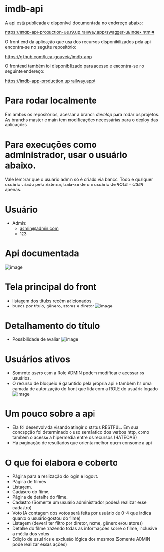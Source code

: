 # imdb-api

A api está publicada e disponível documentada no endereço abaixo:

https://imdb-api-production-0e39.up.railway.app/swagger-ui/index.html#

O front end da aplicação que usa dos recursos disponibilizados pela api encontra-se no seguite repositório:

https://github.com/luca-gouveia/imdb-app

O frontend também foi disponibilizado para acesso e encontra-se no seguinte endereço:

https://imdb-app-production.up.railway.app/

# Para rodar localmente
Em ambos os repositórios, acessar a branch *develop* para rodar os projetos. As branchs master e main tem modificações necessárias para o deploy das aplicações

# Para execuções como administrador, usar o usuário abaixo.

Vale lembrar que o usuário admin só é criado via banco. Todo e qualquer usuário criado pelo sistema, trata-se de um usuário de *ROLE - USER* apenas.
# Usuário
- Admin:
   - admin@admin.com
   - 123

# Api documentada
![image](https://github.com/luca-gouveia/imdb-api/assets/38117857/edc2ca3f-b46f-437e-8f18-1b607cc7bd24)

# Tela principal do front
- listagem dos títulos recém adicionados
- busca por título, gênero, atores e diretor
![image](https://github.com/luca-gouveia/imdb-api/assets/38117857/24e8fd8b-268e-47ee-9b0f-c73734ce0db4)

# Detalhamento do título
- Possibilidade de avaliar
![image](https://github.com/luca-gouveia/imdb-api/assets/38117857/1ce48bef-2129-4d57-a132-5ecddfb87191)

# Usuários ativos
- Somente *users* com a Role ADMIN podem modificar e acessar os usuários.
- O recurso de bloqueio é garantido pela própria api e também há uma camada de autorização do front que lida com a ROLE do usuário logado
![image](https://github.com/luca-gouveia/imdb-api/assets/38117857/7d482380-b29e-435d-b00b-e3ba98120940)

# Um pouco sobre a api
- Ela foi desenvolvida visando atingir o status RESTFUL. Em sua concepção foi determinado o uso semântico dos verbos http, como também o acesso a hipermedia entre os recursos (HATEOAS)
- Há paginação de resultados que orienta melhor quem consome a api

# O que foi elabora e coberto

- Página para a realização do login e logout.
- Página de filmes
- Listagem.
- Cadastro do filme.
- Página de detalhe do filme.
- Cadastro (Somente um usuário administrador poderá realizar esse cadastro)
- Voto (A contagem dos votos será feita por usuário de 0-4 que indica quanto o usuário gostou do filme)
- Listagem (deverá ter filtro por diretor, nome, gênero e/ou atores)
- Detalhe do filme trazendo todas as informações sobre o filme, inclusive a média dos votos
- Edição de usuários e exclusão lógica dos mesmos (Somente ADMIN pode realizar essas ações)


